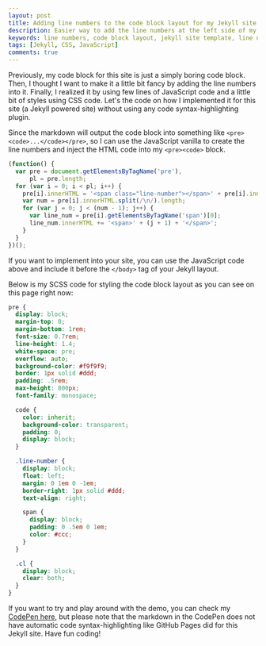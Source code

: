 ```yaml
---
layout: post
title: Adding line numbers to the code block layout for my Jekyll site
description: Easier way to add the line numbers at the left side of my code block layout using few lines of vanilla JavaScript and CSS.
keywords: line numbers, code block layout, jekyll site template, line numbers using javascript, line numbers css
tags: [Jekyll, CSS, JavaScript]
comments: true
---
```


Previously, my code block for this site is just a simply boring code block. Then, I thought I want to make it a little bit fancy by adding the line numbers into it. Finally, I realized it by using few lines of JavaScript code and a little bit of styles using CSS code. Let's the code on how I implemented it for this site (a Jekyll powered site) without using any code syntax-highlighting plugin.

Since the markdown will output the code block into something like `<pre><code>...</code></pre>`, so I can use the JavaScript vanilla to create the line numbers and inject the HTML code into my `<pre><code>` block.

```js
(function() {
  var pre = document.getElementsByTagName('pre'),
      pl = pre.length;
  for (var i = 0; i < pl; i++) {
    pre[i].innerHTML = '<span class="line-number"></span>' + pre[i].innerHTML + '<span class="cl"></span>';
    var num = pre[i].innerHTML.split(/\n/).length;
    for (var j = 0; j < (num - 1); j++) {
      var line_num = pre[i].getElementsByTagName('span')[0];
      line_num.innerHTML += '<span>' + (j + 1) + '</span>';
    }
  }
})();
```

If you want to implement into your site, you can use the JavaScript code above and include it before the `</body>` tag of your Jekyll layout.

Below is my SCSS code for styling the code block layout as you can see on this page right now:

```css
pre {
  display: block;
  margin-top: 0;
  margin-bottom: 1rem;
  font-size: 0.7rem;
  line-height: 1.4;
  white-space: pre;
  overflow: auto;
  background-color: #f9f9f9;
  border: 1px solid #ddd;
  padding: .5rem;
  max-height: 800px;
  font-family: monospace;

  code {
    color: inherit;
    background-color: transparent;
    padding: 0;
    display: block;
  }

  .line-number {
    display: block;
    float: left;
    margin: 0 1em 0 -1em;
    border-right: 1px solid #ddd;
    text-align: right;

    span {
      display: block;
      padding: 0 .5em 0 1em;
      color: #ccc;
    }
  }

  .cl {
    display: block;
    clear: both;
  }
}
```

If you want to try and play around with the demo, you can check my [CodePen here](http://codepen.io/heiswayi/pen/jyKYyg), but please note that the markdown in the CodePen does not have automatic code syntax-highlighting like GitHub Pages did for this Jekyll site. Have fun coding!
